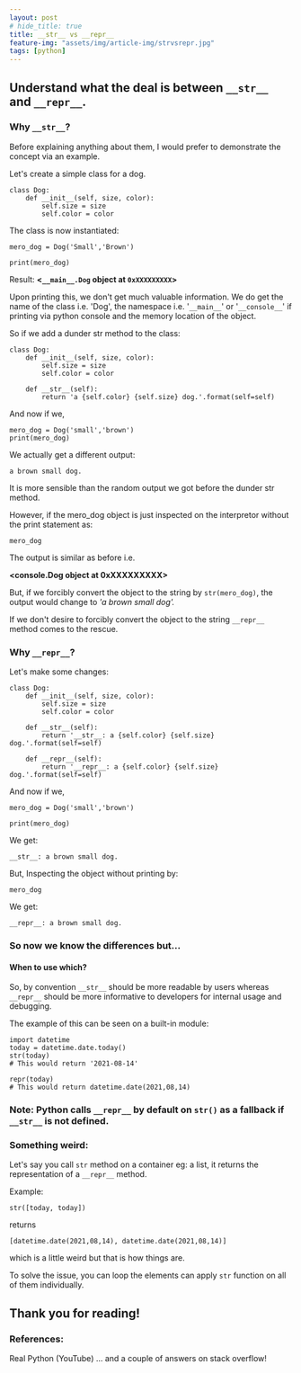 ```yaml
---
layout: post
# hide_title: true
title: __str__ vs __repr__
feature-img: "assets/img/article-img/strvsrepr.jpg"
tags: [python]
---
```


## Understand what the deal is between `__str__` and `__repr__`.

### Why `__str__`?

Before explaining anything about them, I would prefer to demonstrate the concept via an example.

Let's create a simple class for a dog.

    class Dog:
    	def __init__(self, size, color):
    		self.size = size
    		self.color = color

The class is now instantiated:

    mero_dog = Dog('Small','Brown')

    print(mero_dog)

Result: **<`__main__.Dog` object at `0xXXXXXXXXX`>**

Upon printing this, we don't get much valuable information. We do get the name of the class i.e. 'Dog', the namespace i.e. '`__main__`' or '`__console__`' if printing via python console and the memory location of the object.

So if we add a dunder str method to the class:

    class Dog:
    	def __init__(self, size, color):
    		self.size = size
    		self.color = color

    	def __str__(self):
    		return 'a {self.color} {self.size} dog.'.format(self=self)

And now if we,

    mero_dog = Dog('small','brown')
    print(mero_dog)

We actually get a different output:

    a brown small dog.

It is more sensible than the random output we got before the dunder str method.

However, if the mero_dog object is just inspected on the interpretor without the print statement as:

    mero_dog

The output is similar as before i.e.

**<**console**.Dog object at 0xXXXXXXXXX>**

But, if we forcibly convert the object to the string by `str(mero_dog)`, the output would change to _'a brown small dog'._

If we don't desire to forcibly convert the object to the string `__repr__` method comes to the rescue.

### Why `__repr__`?

Let's make some changes:

    class Dog:
    	def __init__(self, size, color):
    		self.size = size
    		self.color = color

        def __str__(self):
        	return '__str__: a {self.color} {self.size} dog.'.format(self=self)

        def __repr__(self):
        	return '__repr__: a {self.color} {self.size} dog.'.format(self=self)

And now if we,

    mero_dog = Dog('small','brown')

    print(mero_dog)

We get:

    __str__: a brown small dog.

But,
Inspecting the object without printing by:

    mero_dog

We get:

    __repr__: a brown small dog.

### So now we know the differences but...

#### When to use which?

So, by convention `__str__` should be more readable by users whereas `__repr__` should be more informative to developers for internal usage and debugging.

The example of this can be seen on a built-in module:

    import datetime
    today = datetime.date.today()
    str(today)
    # This would return '2021-08-14'

    repr(today)
    # This would return datetime.date(2021,08,14)

### Note: Python calls `__repr__` by default on `str()` as a fallback if `__str__` is not defined.

### Something weird:

Let's say you call `str` method on a container eg: a list, it returns the representation of a `__repr__` method.

Example:

    str([today, today])

returns

    [datetime.date(2021,08,14), datetime.date(2021,08,14)]

which is a little weird but that is how things are.

To solve the issue, you can loop the elements can apply `str` function on all of them individually.

## Thank you for reading!

### References:

Real Python (YouTube)
... and a couple of answers on stack overflow!
